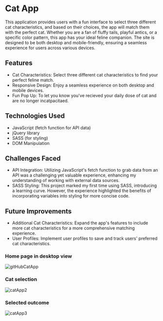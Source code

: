 # Cat App
This application provides users with a fun interface to select three different cat characteristics, and based on their choices, the app will match them with the perfect cat. Whether you are a fan of fluffy tails, playful antics, or a specific color pattern, this app has your ideal feline companion. The site is designed to be both desktop and mobile-friendly, ensuring a seamless experience for users across various devices.

## Features
- Cat Characteristics: Select three different cat characteristics to find your perfect feline match.
- Responsive Design: Enjoy a seamless experience on both desktop and mobile devices.
- Fun Pop Up: To let you know you've recieved your daily dose of cat and are no longer incatpacitaed.

## Technologies Used
- JavaScript (fetch function for API data)
- jQuery library
- SASS (for styling)
- DOM Manipulation

## Challenges Faced
- API Integration: Utilizing JavaScript's fetch function to grab data from an API was a challenging yet valuable experience, enhancing my understanding of working with external data sources.
- SASS Styling: This project marked my first time using SASS, introducing a learning curve. However, the experience highlighted the benefits of incorporating variables into styling for more concise code.

## Future Improvements 
- Additional Cat Characteristics: Expand the app's features to include more cat characteristics for a more comprehensive matching experience.
- User Profiles: Implement user profiles to save and track users' preferred cat characteristics.

### Home page in desktop view
![gitHubCatApp](https://user-images.githubusercontent.com/97525044/218125131-806dc317-f504-4d01-bcb6-36a634ec4cce.png)

### Cat selection
![catApp2](https://user-images.githubusercontent.com/97525044/218125665-743b9828-320a-49ba-8db4-db1b45e1531b.png)

### Selected outcome 
![catApp3](https://user-images.githubusercontent.com/97525044/218125864-763600ea-fc05-483e-b63f-c5fc7739c49d.png)

